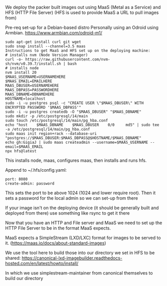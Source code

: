 We deploy the packer built images out using MaaS (Metal as a Service) and HFS (HTTP File Server) (HFS is used to provide MaaS a URL to pull images from)

Pre-req set-up for a Debian-based distro
Personally using an Odroid using Armbian.
https://www.armbian.com/odroid-m1/

```
sudo apt-get install curl git wget
sudo snap install --channel=3.5 maas
Instructions to get MaaS and HFS set up on the deploying machine:
# installs nvm (Node Version Manager)
curl -o- https://raw.githubusercontent.com/nvm-sh/nvm/v0.39.7/install.sh | bash
# installs node
nvm install 20
$MAAS_USERNAME=USERNAMEHERE
$MAAS_EMAIL=EMAILHERE
MAAS_DBUSER=USERNAMEHERE
MAAS_DBPASS=PASSWORDHERE
MAAS_DBNAME=DBNAMEHERE
HOSTNAME=localhost
sudo -i -u postgres psql -c "CREATE USER \"$MAAS_DBUSER\" WITH ENCRYPTED PASSWORD '$MAAS_DBPASS'"
sudo -i -u postgres createdb -O "$MAAS_DBUSER" "$MAAS_DBNAME"
sudo mkdir -p /etc/postgresql/14/main
sudo touch /etc/postgresql/14/main/pg_hba.conf
echo "host    $MAAS_DBNAME    $MAAS_DBUSER    0/0     md5" | sudo tee -a /etc/postgresql/14/main/pg_hba.conf
sudo maas init region+rack --database-uri "postgres://$MAAS_DBUSER:$MAAS_DBPASS@$HOSTNAME/$MAAS_DBNAME"
echo gh:GigiaJ | sudo maas createadmin --username=$MAAS_USERNAME --email=$MAAS_EMAIL
npx hfs@latest
```
This installs node, maas, configures maas, then installs and runs hfs.

Append to ~/.hfs/config.yaml:
```
port: 8080
create-admin: password
```
This sets the port to be above 1024 (1024 and lower require root). Then it sets a password for the local admin so we can set-up from there


If your image isn't on the deploying device (it should be generally built and deployed from there) use something like rsync to get it there


Now that you have an HTTP and File server and MaaS we need to set up the HTTP File Server to be in the format MaaS expects.

MaaS expects a SimpleStream (LXD/LXC) format for images to be served to it. (https://maas.io/docs/about-standard-images)


We use the tool here to build those into our directory we set in HFS to be shared:
https://canonical-lxd-imagebuilder.readthedocs-hosted.com/en/latest/howto/install/

In which we use simplestream-maintainer from canonical themselves to build our directory

